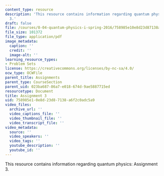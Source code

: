 ```yaml
---
content_type: resource
description: 'This resource contains information regarding quantum physics: Assignment
  3.'
draft: false
file: /courses/8-04-quantum-physics-i-spring-2016/758985e10e8d23d87138a6f2c0adc5a9_MIT8_04S16_ps3_2016.pdf
file_size: 101372
file_type: application/pdf
image_metadata:
  caption: ''
  credit: ''
  image-alt: ''
learning_resource_types:
- Problem Sets
license: https://creativecommons.org/licenses/by-nc-sa/4.0/
ocw_type: OCWFile
parent_title: Assignments
parent_type: CourseSection
parent_uid: 023ba687-86a7-e018-674d-9ae5887715ed
resourcetype: Document
title: Assignment 3
uid: 758985e1-0e8d-23d8-7138-a6f2c0adc5a9
video_files:
  archive_url: ''
  video_captions_file: ''
  video_thumbnail_file: ''
  video_transcript_file: ''
video_metadata:
  source: ''
  video_speakers: ''
  video_tags: ''
  youtube_description: ''
  youtube_id: ''
---
```

This resource contains information regarding quantum physics: Assignment 3.